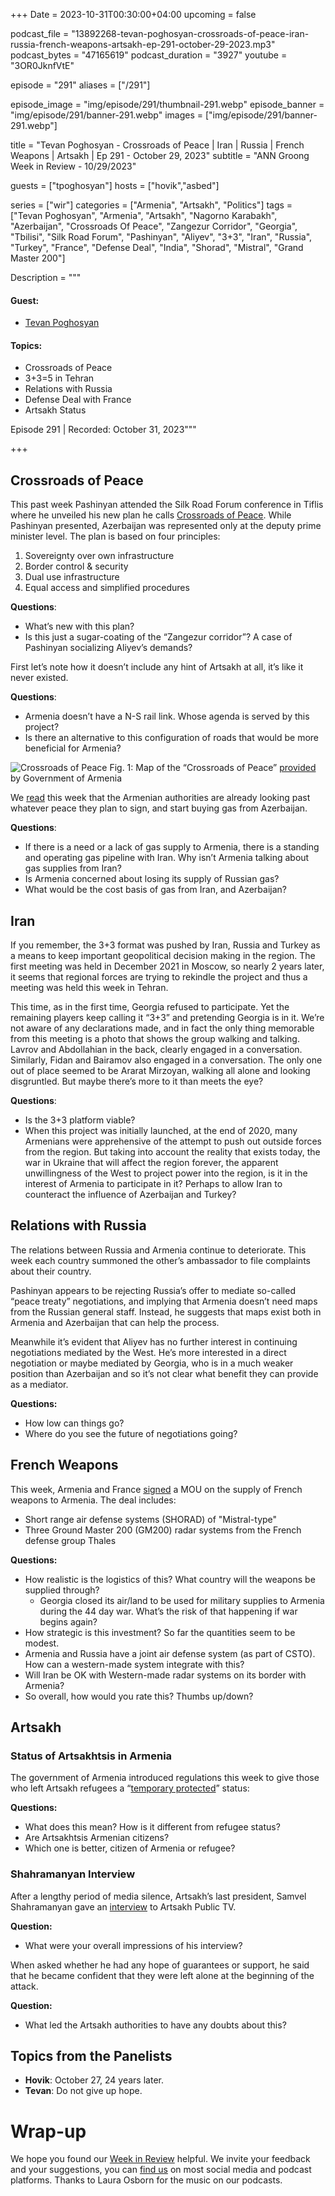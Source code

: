 +++
Date = 2023-10-31T00:30:00+04:00
upcoming = false

podcast_file = "13892268-tevan-poghosyan-crossroads-of-peace-iran-russia-french-weapons-artsakh-ep-291-october-29-2023.mp3"
podcast_bytes = "47165619"
podcast_duration = "3927"
youtube = "3OR0JknfVtE"

episode = "291"
aliases = ["/291"]

episode_image = "img/episode/291/thumbnail-291.webp"
episode_banner = "img/episode/291/banner-291.webp"
images = ["img/episode/291/banner-291.webp"]

title = "Tevan Poghosyan - Crossroads of Peace | Iran | Russia | French Weapons | Artsakh | Ep 291 - October 29, 2023"
subtitle = "ANN Groong Week in Review - 10/29/2023"

guests = ["tpoghosyan"]
hosts = ["hovik","asbed"]

series = ["wir"]
categories = ["Armenia", "Artsakh", "Politics"]
tags = ["Tevan Poghosyan", "Armenia", "Artsakh", "Nagorno Karabakh", "Azerbaijan", "Crossroads Of Peace", "Zangezur Corridor", "Georgia", "Tbilisi", "Silk Road Forum", "Pashinyan", "Aliyev", "3+3", "Iran", "Russia", "Turkey", "France", "Defense Deal", "India", "Shorad", "Mistral", "Grand Master 200"]

Description = """

#### Guest:
* [Tevan Poghosyan](/guest/tpoghosyan)

#### Topics:
* Crossroads of Peace
* 3+3=5 in Tehran
* Relations with Russia
* Defense Deal with France
* Artsakh Status

Episode 291 | Recorded: October 31, 2023"""

+++

## Crossroads of Peace

This past week Pashinyan attended the Silk Road Forum conference in Tiflis where he unveiled his new plan he calls [Crossroads of Peace](https://georgiaonline.ge/economy/56252/armenian-pm-nikol-pashinyan-attends-silk-road-forum/#google_vignette). While Pashinyan presented, Azerbaijan was represented only at the deputy prime minister level. The plan is based on four principles:



1. Sovereignty over own infrastructure
2. Border control & security
3. Dual use infrastructure
4. Equal access and simplified procedures

**Questions**:
* What’s new with this plan?
* Is this just a sugar-coating of the “Zangezur corridor”? A case of Pashinyan socializing Aliyev’s demands?

First let’s note how it doesn’t include any hint of Artsakh at all, it’s like it never existed.

**Questions**:
* Armenia doesn’t have a N-S rail link. Whose agenda is served by this project?
* Is there an alternative to this configuration of roads that would be more beneficial for Armenia?

![Crossroads of Peace](/img/episode/291/Crossroads-of-Peace-GovAM-20231026.JPG "Crossroads of Peace")
Fig. 1: Map of the “Crossroads of Peace” [provided](https://twitter.com/armgov/status/1717462377883468082) by Government of Armenia 

We [read](https://goachronicle.com/armenia-can-restore-gas-pipelines-from-azerbaijan-deputy-minister/) this week that the Armenian authorities are already looking past whatever peace they plan to sign, and start buying gas from Azerbaijan.

**Questions**:
* If there is a need or a lack of gas supply to Armenia, there is a standing and operating gas pipeline with Iran. Why isn’t Armenia talking about gas supplies from Iran?
* Is Armenia concerned about losing its supply of Russian gas?
* What would be the cost basis of gas from Iran, and Azerbaijan?


## Iran

If you remember, the 3+3 format was pushed by Iran, Russia and Turkey as a means to keep important geopolitical decision making in the region. The first meeting was held in December 2021 in Moscow, so nearly 2 years later, it seems that regional forces are trying to rekindle the project and thus a meeting was held this week in Tehran. 

This time, as in the first time, Georgia refused to participate. Yet the remaining players keep calling it “3+3” and pretending Georgia is in it. We’re not aware of any declarations made, and in fact the only thing memorable from this meeting is a photo that shows the group walking and talking. Lavrov and Abdollahian in the back, clearly engaged in a conversation. Similarly, Fidan and Bairamov also engaged in a conversation. The only one out of place seemed to be Ararat Mirzoyan, walking all alone and looking disgruntled. But maybe there’s more to it than meets the eye?

**Questions**:
* Is the 3+3 platform viable?
* When this project was initially launched, at the end of 2020, many Armenians were apprehensive of the attempt to push out outside forces from the region. But taking into account the reality that exists today, the war in Ukraine that will affect the region forever, the apparent unwillingness of the West to project power into the region, is it in the interest of Armenia to participate in it? Perhaps to allow Iran to counteract the influence of Azerbaijan and Turkey?


## Relations with Russia

The relations between Russia and Armenia continue to deteriorate. This week each country summoned the other’s ambassador to file complaints about their country.

Pashinyan appears to be rejecting Russia’s offer to mediate so-called “peace treaty” negotiations, and implying that Armenia doesn’t need maps from the Russian general staff. Instead, he suggests that maps exist both in Armenia and Azerbaijan that can help the process.

Meanwhile it’s evident that Aliyev has no further interest in continuing negotiations mediated by the West. He’s more interested in a direct negotiation or maybe mediated by Georgia, who is in a much weaker position than Azerbaijan and so it’s not clear what benefit they can provide as a mediator.

**Questions:**
* How low can things go?
* Where do you see the future of negotiations going?


## French Weapons

This week, Armenia and France [signed](https://www.lemonde.fr/en/international/article/2023/10/23/france-announces-sale-of-defensive-weapons-to-armenia_6197013_4.html) a MOU on the supply of French weapons to Armenia. The deal includes:
* Short range air defense systems (SHORAD) of "Mistral-type"
* Three Ground Master 200 (GM200) radar systems from the French defense group Thales

**Questions:**
* How realistic is the logistics of this? What country will the weapons be supplied through?
    * Georgia closed its air/land to be used for military supplies to Armenia during the 44 day war. What’s the risk of that happening if war begins again?
* How strategic is this investment? So far the quantities seem to be modest.
* Armenia and Russia have a joint air defense system (as part of CSTO). How can a western-made system integrate with this?
* Will Iran be OK with Western-made radar systems on its border with Armenia?
* So overall, how would you rate this? Thumbs up/down?


## Artsakh


### Status  of Artsakhtsis in Armenia

The government of Armenia introduced regulations this week to give those who left Artsakh refugees a “[temporary protected](https://armenpress.am/eng/news/1122869.html)” status:

**Questions:**
* What does this mean? How is it different from refugee status?
* Are Artsakhtsis Armenian citizens?
* Which one is better, citizen of Armenia or refugee?


### Shahramanyan Interview

After a lengthy period of media silence, Artsakh’s last president, Samvel Shahramanyan gave an [interview](https://asbarez.com/artsakh-president-hopes-displaced-residents-will-repatriate/) to Artsakh Public TV.

**Question:**
* What were your overall impressions of his interview?

When asked whether he had any hope of guarantees or support, he said that he became confident that they were left alone at the beginning of the attack.

**Question:**
* What led the Artsakh authorities to have any doubts about this?


## Topics from the Panelists

* **Hovik**: October 27, 24 years later.
* **Tevan**: Do not give up hope.


# Wrap-up

We hope you found our [Week in Review](https://podcasts.groong.org/) helpful. We invite your feedback and your suggestions, you can [find us](https://linktr.ee/groong) on most social media and podcast platforms. Thanks to Laura Osborn for the music on our podcasts.
